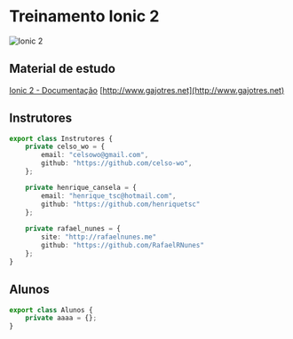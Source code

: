 # Treinamento Ionic 2

![Ionic 2](http://ionic.io/img/2.png)

## Material de estudo

[Ionic 2 - Documentação](https://ionicframework.com/docs/v2/)
[http://www.gajotres.net](http://www.gajotres.net)

## Instrutores

```typescript
export class Instrutores {
    private celso_wo = {
        email: "celsowo@gmail.com",
        github: "https://github.com/celso-wo",
    };

    private henrique_cansela = {
        email: "henrique_tsc@hotmail.com",
        github: "https://github.com/henriquetsc"
    };
    
    private rafael_nunes = {
        site: "http://rafaelnunes.me"
        github: "https://github.com/RafaelRNunes"
    };
}
```

## Alunos

```typescript
export class Alunos {
    private aaaa = {};
}
```
